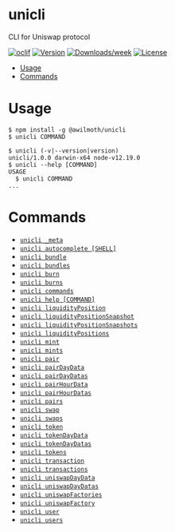 unicli
======

CLI for Uniswap protocol

[![oclif](https://img.shields.io/badge/cli-oclif-brightgreen.svg)](https://oclif.io)
[![Version](https://img.shields.io/npm/v/unicli.svg)](https://www.npmjs.com/package/@awilmoth/unicli)
[![Downloads/week](https://img.shields.io/npm/dw/unicli.svg)](https://www.npmjs.com/package/@awilmoth/unicli)
[![License](https://img.shields.io/npm/l/unicli.svg)](https://github.com/awilmoth/unicli/blob/master/package.json)

<!-- toc -->
* [Usage](#usage)
* [Commands](#commands)
<!-- tocstop -->
# Usage
<!-- usage -->
```sh-session
$ npm install -g @awilmoth/unicli
$ unicli COMMAND

$ unicli (-v|--version|version)
unicli/1.0.0 darwin-x64 node-v12.19.0
$ unicli --help [COMMAND]
USAGE
  $ unicli COMMAND
...
```
<!-- usagestop -->
# Commands
<!-- commands -->
* [`unicli _meta`](#unicli-_meta)
* [`unicli autocomplete [SHELL]`](#unicli-autocomplete-shell)
* [`unicli bundle`](#unicli-bundle)
* [`unicli bundles`](#unicli-bundles)
* [`unicli burn`](#unicli-burn)
* [`unicli burns`](#unicli-burns)
* [`unicli commands`](#unicli-commands)
* [`unicli help [COMMAND]`](#unicli-help-command)
* [`unicli liquidityPosition`](#unicli-liquidityposition)
* [`unicli liquidityPositionSnapshot`](#unicli-liquiditypositionsnapshot)
* [`unicli liquidityPositionSnapshots`](#unicli-liquiditypositionsnapshots)
* [`unicli liquidityPositions`](#unicli-liquiditypositions)
* [`unicli mint`](#unicli-mint)
* [`unicli mints`](#unicli-mints)
* [`unicli pair`](#unicli-pair)
* [`unicli pairDayData`](#unicli-pairdaydata)
* [`unicli pairDayDatas`](#unicli-pairdaydatas)
* [`unicli pairHourData`](#unicli-pairhourdata)
* [`unicli pairHourDatas`](#unicli-pairhourdatas)
* [`unicli pairs`](#unicli-pairs)
* [`unicli swap`](#unicli-swap)
* [`unicli swaps`](#unicli-swaps)
* [`unicli token`](#unicli-token)
* [`unicli tokenDayData`](#unicli-tokendaydata)
* [`unicli tokenDayDatas`](#unicli-tokendaydatas)
* [`unicli tokens`](#unicli-tokens)
* [`unicli transaction`](#unicli-transaction)
* [`unicli transactions`](#unicli-transactions)
* [`unicli uniswapDayData`](#unicli-uniswapdaydata)
* [`unicli uniswapDayDatas`](#unicli-uniswapdaydatas)
* [`unicli uniswapFactories`](#unicli-uniswapfactories)
* [`unicli uniswapFactory`](#unicli-uniswapfactory)
* [`unicli user`](#unicli-user)
* [`unicli users`](#unicli-users)
<!-- commandsstop -->
